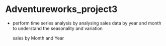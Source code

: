 # Adventureworks_project3

- perform time series analysis by analysing sales data by year and month to understand the seasonality and variation
  
   sales by Month and Year
  
